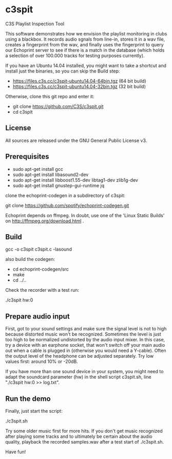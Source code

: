 # c3spit
C3S Playlist Inspection Tool

This software demonstrates how we envision the playlist monitoring in clubs using a blackbox. It records audio sgnals from line-in, stores it in a wav file, creates a fingerprint from the wav, and finally uses the fingerprint to query our Echoprint server to see if there is a match in the database (which holds a selection of over 100.000 tracks for testing purposes currently).

If you have an Ubuntu 14.04 installed, you might want to take a shortcut and install just the binaries, so you can skip the Build step:

* https://files.c3s.cc/c3spit-ubuntu14.04-64bin.tgz (64 bit build)
* https://files.c3s.cc/c3spit-ubuntu14.04-32bin.tgz (32 bit build)

Otherwise, clone this git repo and enter it:

* git clone https://github.com/C3S/c3spit.git
* cd c3spit

## License

All sources are released under the GNU General Public License v3.

## Prerequisites

* sudo apt-get install gcc
* sudo apt-get install libasound2-dev 
* sudo apt-get install libboost1.55-dev libtag1-dev zlib1g-dev
* sudo apt-get install gnustep-gui-runtime jq

clone the echoprint-codegen in a subdirectory of c3spit:

git clone https://github.com/spotify/echoprint-codegen.git

Echoprint depends on ffmpeg. In doubt, use one of the 'Linux Static Builds' on http://ffmpeg.org/download.html .

## Build 

gcc -o c3spit c3spit.c -lasound

also build the codegen:

* cd echoprint-codegen/src
* make
* cd ../..

Check the recorder with a test run:

./c3spit hw:0

## Prepare audio input

First, got to your sound settings and make sure the signal level is not to high because distorted music won't be recognized. Sometimes the level is just too high to be normalized undistorted by the audio input mixer. In this case, try a device with an earphone socket, that won't switch off your main audio out when a cable is plugged in (otherwise you would need a Y-cable). Often the output level of the headphone can be adjusted separately. Try low values first: around 10% or -20dB.

If you have more than one sound device in your system, you might need to adapt the soundcard parameter (hw) in the shell script c3spit.sh, line "./c3spit hw:0 >> log.txt". 

## Run the demo

Finally, just start the script:

./c3spit.sh

Try some older music first for more hits. If you don't get music recognized after playing some tracks and to ultimately be certain about the audio quality, playback the recorded samples.wav after a test start of ./c3spit.sh. 

Have fun!
